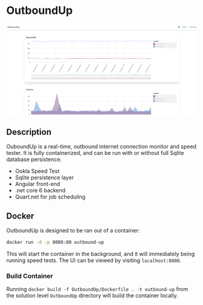 # OutboundUp

![Screenshot](outboundup-screenshot.png)

## Description

OuboundUp is a real-time, outbound internet connection monitor and speed tester. It is fully containerized, and can be run with or without full Sqlite database persistence.

- Ookla Speed Test
- Sqlite persistence layer
- Angular front-end
- .net core 6 backend
- Quart.net for job scheduling

## Docker

OutboundUp is designed to be ran out of a container:

```sh
docker run -d -p 8080:80 outbound-up
```

This will start the container in the background, and it will immediately being running speed tests. The UI can be viewed by visiting `localhost:8080`.

### Build Container

Running `docker build -f OutboundUp/Dockerfile . -t outbound-up` from the solution level `OutboundUp` directory will build the container locally.
